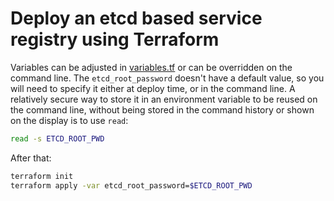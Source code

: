 # Deploy an etcd based service registry using Terraform

Variables can be adjusted in [variables.tf](./variables.tf) or can be overridden on the command line. The `etcd_root_password` doesn't have a default value, so you will need to specify it either at deploy time, or in the command line. A relatively secure way to store it in an environment variable to be reused on the command line, without being stored in the command history or shown on the display is to use `read`:

```sh
read -s ETCD_ROOT_PWD
```

After that:

```sh
terraform init
terraform apply -var etcd_root_password=$ETCD_ROOT_PWD
```
